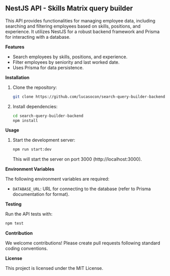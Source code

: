 ## NestJS API - Skills Matrix query builder

This API provides functionalities for managing employee data, including searching and filtering employees based on skills, positions, and experience. It utilizes NestJS for a robust backend framework and Prisma for interacting with a database.

**Features**

* Search employees by skills, positions, and experience.
* Filter employees by seniority and last worked date.
* Uses Prisma for data persistence.

**Installation**

1. Clone the repository:

   ```bash
   git clone https://github.com/lucasocon/search-query-builder-backend.git
   ```

2. Install dependencies:

   ```bash
   cd search-query-builder-backend
   npm install
   ```

**Usage**

1. Start the development server:

   ```bash
   npm run start:dev
   ```

   This will start the server on port 3000 (http://localhost:3000).

**Environment Variables**

The following environment variables are required:

* `DATABASE_URL`: URL for connecting to the database (refer to Prisma documentation for format).

**Testing**

Run the API tests with:

```bash
npm test
```

**Contribution**

We welcome contributions! Please create pull requests following standard coding conventions.

**License**

This project is licensed under the MIT License.

